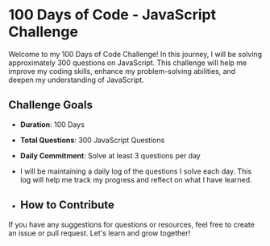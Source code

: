 # 100 Days of Code - JavaScript Challenge

Welcome to my 100 Days of Code Challenge! In this journey, I will be solving approximately 300 questions on JavaScript. This challenge will help me improve my coding skills, enhance my problem-solving abilities, and deepen my understanding of JavaScript.

## Challenge Goals

- **Duration**: 100 Days
- **Total Questions**: 300 JavaScript Questions
- **Daily Commitment**: Solve at least 3 questions per day

- I will be maintaining a daily log of the questions I solve each day. This log will help me track my progress and reflect on what I have learned.

- ## How to Contribute

If you have any suggestions for questions or resources, feel free to create an issue or pull request. Let's learn and grow together!